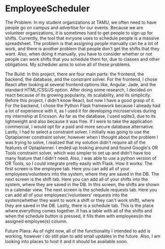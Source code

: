 # EmployeeScheduler
The Problem: 
In my student organizations at TAMU, we often need to have people go on campus and advertise for our events. Because we are volunteer organizations, it is sometimes hard to get people to sign up for shifts. Currently, the tool that evryone uses to schedule people is a massive spreadsheet. The problem is that assigning people manually can be a lot of work, and there is another problem that people don't get the shifts that they want. Also, when doing it manually, you have to consider whether or not people can work shifts that you schedule them for, due to classes and other obligations. My scheduler aims to solve all of these problems.  

The Build: 
In this project, there are four main parts: the frontend, the backend, the database, and the constraint solver. For the frontend, I chose React after looking at several frontend options like, Angular, Jade, and the standard HTML/CSS/JS option. After doing some research, I decided on react because of its growing popularity, its scalability, and its simplicity. Before this project, I didn't know React, but now I have a good grasp of it. For the backend, I chose the Python Flask framework because I already had a lot of experience with it, as I used it for developing microservices during my internship at Ericsson. As far as the database, I used sqlite3, due to its lightweight and also because it was free. If I were to take the application commercial, I would opt for a paid and more secure database alternative. Lastly, I had to select a constraint solver. I initially was going to use the Optaplanner constraint solver, however when I thought about the problem I was trying to solve, I realized that my solution didn't require all of the features of Optaplanner. I ended up looking around and found Google's OR Tools constraint solver, which was simpler to set up and didn't have too many feature that I didn't need. Also, I was able to use a python version of OR Tools, so I could integrate pretty easily with Flask.  How it works: The first screen is the employee tab. Here you can add all of your employees/volunteers into the system, where they are saved in the DB.   The next screen is the shift tab. Here you can add all of your shifts into the system, where they are saved in the DB. In this screen, the shifts are shown in a calendar view.   The next screen is the schedule requests tab. Here you can add all of your employees'/volunteers' requests into the system(whether they want to work a shift or they can't work shift), where they are saved in the DB.   Lastly, there is a schedule tab. This is the place where everything comes together. It has a table with all of the shifts and when the schedule button is pressed, it fills them with employees(in the assigned employee(s) column. 


Future Plans: 
As of right now, all of the functionality I intended to add is working, however I do still plan to add small updates in the future. Also, I am looking into places to host it and it should be available soon.
